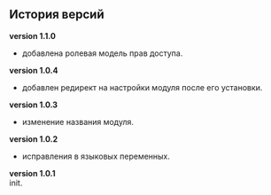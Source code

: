 <!-- cl-start -->
## История версий

**version 1.1.0**    
- добавлена ролевая модель прав доступа.    

**version 1.0.4**    
- добавлен редирект на настройки модуля после его установки.    

**version 1.0.3**    
- изменение названия модуля.    

**version 1.0.2**    
- исправления в языковых переменных.    

**version 1.0.1**    
init.    
<!-- cl-end -->
